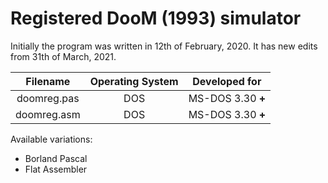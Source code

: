 # Registered DooM (1993) simulator
Initially the program was written in 12th of February, 2020.
It has new edits from 31th of March, 2021.

| Filename | Operating System | Developed for |
| :------: | :--------------: | :-----------: |
| doomreg.pas | DOS | MS-DOS 3.30 **+** |
| doomreg.asm | DOS | MS-DOS 3.30 **+** |

Available variations:
<ul>
  <li>Borland Pascal</li>
  <li>Flat Assembler</li>
</ul>
